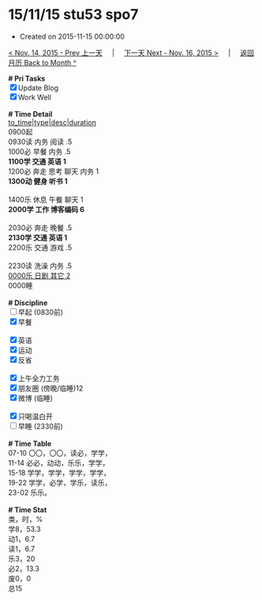 # 15/11/15 stu53 spo7

- Created on 2015-11-15 00:00:00

[< Nov. 14, 2015 - Prev 上一天](_archived/lifelogs/2015/11/d14.md) &nbsp; &nbsp; | &nbsp; &nbsp; [下一天 Next - Nov. 16, 2015 >](_archived/lifelogs/2015/11/d16.md) &nbsp; &nbsp; |  &nbsp; &nbsp; [返回月历 Back to Month ^](_archived/lifelogs/2015/11/index.md)
<br/><div><b># Pri Tasks</b></div><div><input checked="true" type="checkbox"/>Update Blog</div><div><input checked="true" type="checkbox"/>Work Well</div><div><br/></div><div><b># Time Detail</b></div><div><u>to_time|type|desc|duration</u></div><div>0900起</div><div>0930读 内务 阅读 .5</div><div>1000必 早餐 内务 .5</div><div><b>1100学 交通 英语 1</b></div><div>1200必 奔走 思考 聊天 内务 1</div><div><b>1300动 健身 听书 1</b></div><div><br/></div><div>1400乐 休息 午餐 聊天 1</div><div><b>2000学 工作 博客编码 6</b></div><div><br/></div><div>2030必 奔走 晚餐 .5</div><div><b>2130学 交通 英语 1</b></div><div>2200乐 交通 游戏 .5</div><div><br/></div><div>2230读 洗澡 内务 .5</div><div><u>0000乐 日剧 其它 2</u></div><div>0000睡</div><div><br/></div><div><b># Discipline</b></div><div><input type="checkbox"/>早起 (0830前)</div><div><input checked="true" type="checkbox"/>早餐</div><div><br/></div><div><input checked="true" type="checkbox"/>英语</div><div><input checked="true" type="checkbox"/>运动</div><div><input checked="true" type="checkbox"/>反省</div><div><br/></div><div><input checked="true" type="checkbox"/>上午全力工务</div><div><input checked="true" type="checkbox"/>朋友圈 (傍晚/临睡)12</div><div><input checked="true" type="checkbox"/>微博 (临睡)</div><div><br/></div><div><input checked="true" type="checkbox"/>只喝温白开</div><div><input type="checkbox"/>早睡 (2330前)</div><div><br/></div><div><b># Time Table</b></div><div>07-10 〇〇，〇〇，读必，学学，</div><div>11-14 必必，动动，乐乐，学学，</div><div>15-18 学学，学学，学学，学学，</div><div>19-22 学学，必学，学乐，读乐，</div><div>23-02 乐乐。</div><div><br/></div><div><b># Time Stat</b></div><div>类，时，%</div><div>学8，53.3</div><div>动1，6.7</div><div>读1，6.7</div><div>乐3，20</div><div>必2，13.3</div><div>废0，0</div><div>总15</div>
